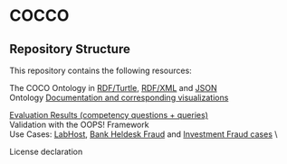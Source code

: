 # COCCO


## Repository Structure
This repository contains the following resources:

The COCO Ontology in [RDF/Turtle](https://github.com/sprihajoshi/COCO/blob/6c7a7dd42b389d4416dab944318391b85d7239f0/ontology/COCO_Turtle.ttl), [RDF/XML](https://github.com/sprihajoshi/COCO/blob/6c7a7dd42b389d4416dab944318391b85d7239f0/ontology/COCO_RDF_XML.rdf) and [JSON](https://github.com/sprihajoshi/COCO/blob/6c7a7dd42b389d4416dab944318391b85d7239f0/ontology/COCO_JSON.jsonld) \
Ontology [Documentation and corresponding visualizations](https://github.com/sprihajoshi/COCO/tree/6c7a7dd42b389d4416dab944318391b85d7239f0/documentation)

[Evaluation Results (competency questions + queries)](https://github.com/sprihajoshi/COCO/blob/c6c133a99aca3f7a9b7d088a9c7e219dc310ead8/documentation/Validation.md) \
Validation with the OOPS! Framework \
Use Cases: [LabHost](https://github.com/sprihajoshi/COCO/blob/b90482d2176fbaa38f0d08e62bf45597a09ba4d2/Test%20Cases/LabHost%20Phishing%20as%20a%20Service), [Bank Heldesk Fraud](https://github.com/sprihajoshi/COCO/blob/6c7a7dd42b389d4416dab944318391b85d7239f0/Test%20Cases/Bank%20Helpdesk%20Fraud.md) and [Investment Fraud cases](https://github.com/sprihajoshi/COCO/blob/b90482d2176fbaa38f0d08e62bf45597a09ba4d2/Test%20Cases/Investment%20Fraud.md) \

License declaration

